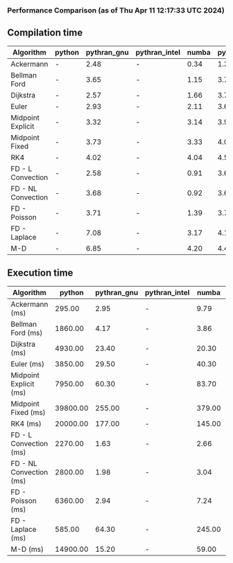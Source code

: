 ### Performance Comparison (as of Thu Apr 11 12:17:33 UTC 2024)
## Compilation time
Algorithm                 | python                    | pythran_gnu               | pythran_intel             | numba                     | pyccel_fortran_gnu        | pyccel_c_gnu              | pyccel_fortran_intel      | pyccel_c_intel           
------------------------- | ------------------------- | ------------------------- | ------------------------- | ------------------------- | ------------------------- | ------------------------- | ------------------------- | -------------------------
Ackermann                 | -                         | 2.48                      | -                         | 0.34                      | 1.32                      | 1.26                      | 1.39                      | 1.36                     
Bellman Ford              | -                         | 3.65                      | -                         | 1.15                      | 3.71                      | 3.99                      | 3.82                      | 4.50                     
Dijkstra                  | -                         | 2.57                      | -                         | 1.66                      | 3.76                      | 3.98                      | 4.03                      | 4.53                     
Euler                     | -                         | 2.93                      | -                         | 2.11                      | 3.65                      | 3.95                      | 3.80                      | 4.47                     
Midpoint Explicit         | -                         | 3.32                      | -                         | 3.14                      | 3.95                      | 4.32                      | 4.20                      | 4.75                     
Midpoint Fixed            | -                         | 3.73                      | -                         | 3.33                      | 4.01                      | 4.37                      | 4.20                      | 4.82                     
RK4                       | -                         | 4.02                      | -                         | 4.04                      | 4.58                      | 4.93                      | 4.62                      | 5.34                     
FD - L Convection         | -                         | 2.58                      | -                         | 0.91                      | 3.60                      | 3.93                      | 3.83                      | 4.43                     
FD - NL Convection        | -                         | 3.68                      | -                         | 0.92                      | 3.63                      | 3.95                      | 3.81                      | 4.49                     
FD - Poisson              | -                         | 3.71                      | -                         | 1.39                      | 3.76                      | 4.04                      | 4.33                      | 4.59                     
FD - Laplace              | -                         | 7.08                      | -                         | 3.17                      | 4.15                      | 4.50                      | 4.34                      | 4.96                     
M-D                       | -                         | 6.85                      | -                         | 4.20                      | 4.45                      | 4.70                      | 4.80                      | 5.46                     

## Execution time
Algorithm                 | python                    | pythran_gnu               | pythran_intel             | numba                     | pyccel_fortran_gnu        | pyccel_c_gnu              | pyccel_fortran_intel      | pyccel_c_intel           
------------------------- | ------------------------- | ------------------------- | ------------------------- | ------------------------- | ------------------------- | ------------------------- | ------------------------- | -------------------------
Ackermann (ms)            | 295.00                    | 2.95                      | -                         | 9.79                      | 1.50                      | 1.55                      | 9.60                      | 3.92                     
Bellman Ford (ms)         | 1860.00                   | 4.17                      | -                         | 3.86                      | 2.94                      | 5.98                      | 4.32                      | 18.60                    
Dijkstra (ms)             | 4930.00                   | 23.40                     | -                         | 20.30                     | 18.80                     | 31.20                     | 24.90                     | 22.70                    
Euler (ms)                | 3850.00                   | 29.50                     | -                         | 40.30                     | 15.90                     | 144.00                    | 14.20                     | 127.00                   
Midpoint Explicit (ms)    | 7950.00                   | 60.30                     | -                         | 83.70                     | 23.60                     | 282.00                    | 15.70                     | 251.00                   
Midpoint Fixed (ms)       | 39800.00                  | 255.00                    | -                         | 379.00                    | 76.00                     | 1400.00                   | 66.70                     | 1230.00                  
RK4 (ms)                  | 20000.00                  | 177.00                    | -                         | 145.00                    | 37.40                     | 494.00                    | 39.50                     | 404.00                   
FD - L Convection (ms)    | 2270.00                   | 1.63                      | -                         | 2.66                      | 1.44                      | 1.86                      | 1.51                      | 3.68                     
FD - NL Convection (ms)   | 2800.00                   | 1.98                      | -                         | 3.04                      | 1.66                      | 2.19                      | 1.51                      | 3.74                     
FD - Poisson (ms)         | 6360.00                   | 2.94                      | -                         | 7.24                      | 2.80                      | 3.80                      | 2.64                      | 7.08                     
FD - Laplace (ms)         | 585.00                    | 64.30                     | -                         | 245.00                    | 58.20                     | 256.00                    | 58.90                     | 328.00                   
M-D (ms)                  | 14900.00                  | 15.20                     | -                         | 59.00                     | 54.10                     | 59.30                     | 79.40                     | 61.40                    
